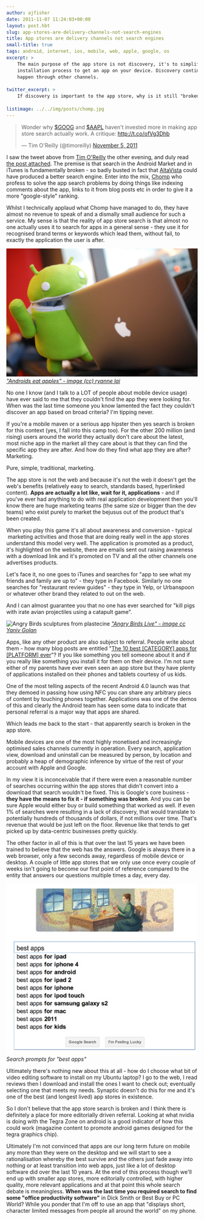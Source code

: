 ```yaml
---
author: ajfisher
date: 2011-11-07 11:24:03+00:00
layout: post.hbt
slug: app-stores-are-delivery-channels-not-search-engines
title: App stores are delivery channels not search engines
small-title: true
tags: android, internet, ios, mobile, web, apple, google, os
excerpt: >
    The main purpose of the app store is not discovery, it's to simplify the
    installation process to get an app on your device. Discovery continues to
    happen through other channels.

twitter_excerpt: >
    If discovery is important to the app store, why is it still "broken"?

listimage: ../../img/posts/chomp.jpg
---
```


<blockquote class="twitter-tweet" data-lang="en"><p lang="en" dir="ltr">Wonder why <a href="https://twitter.com/search?q=%24GOOG&amp;src=ctag">$GOOG</a> and <a href="https://twitter.com/search?q=%24AAPL&amp;src=ctag">$AAPL</a> haven&#39;t invested more in making app store search actually work. A critique: <a href="http://t.co/ofVg3Dhb">http://t.co/ofVg3Dhb</a></p>&mdash; Tim O&#39;Reilly (@timoreilly) <a href="https://twitter.com/timoreilly/status/132671142942081024">November 5, 2011</a></blockquote>
<script async src="//platform.twitter.com/widgets.js" charset="utf-8"></script>

I saw the tweet above from [Tim O'Reilly](http://twitter.com/#!/timoreilly/) the other evening, and duly read [the post attached](http://www.xconomy.com/national/2011/11/04/mobile-app-search-is-so-bad-altavista-could-have-done-it-chomp-is-biting-off-the-problem/?single_page=true). The premise is that search in the Android Market and in iTunes is fundamentally broken - so badly busted in fact that [AltaVista](http://www.altavista.com/) could have produced a better search engine. Enter into the mix, [Chomp](http://chomp.com/) who profess to solve the app search problems by doing things like indexing comments about the app, links to it from blog posts etc in order to give it a more "google-style" ranking.

Whilst I technically applaud what Chomp have managed to do, they have almost no revenue to speak of and a dismally small audience for such a service. My sense is that the reality of app store search is that almost no one actually uses it to search for apps in a general sense - they use it for recognised brand terms or keywords which lead them, without fail, to exactly the application the user is after.

![Google Android plushie doll attempting to eat a MacBook computer](../../img/posts/chomp.jpg)
*["Androids
eat apples" - image (cc) ryanne lai](http://www.flickr.com/photos/laihiu/4407979507)*

No one I know (and I talk to a LOT of people about mobile device usage) have ever said to me that they couldn't find the app they were looking for. When was the last time someone you know lamented the fact they couldn't discover an app based on broad criteria? I'm tipping never.

If you're a mobile maven or a serious app hipster then yes search is broken for this context (yes, I fall into this camp too). For the other 200 million (and rising) users around the world they actually don't care about the latest, most niche app in the market all they care about is that they can find the specific app they are after. And how do they find what app they are after? Marketing.

Pure, simple, traditional, marketing.

The app store is not the web and because it's not the web it doesn't get the web's benefits (relatively easy to search, standards based, hyperlinked content). <b>Apps are actually a lot like, wait for it, applications</b> - and if you've ever had anything to do with real application development then you'll know there are huge marketing teams (the same size or bigger than the dev teams) who exist purely to market the bejusus out of the product that's been created.

When you play this game it's all about awareness and conversion - typical  marketing activities and those that are doing really well in the app stores understand this model very well. The application is promoted as a product, it's highlighted on the website, there are emails sent out raising awareness with a download link and it's promoted on TV and all the other channels one advertises products.

Let's face it, no one goes to iTunes and searches for "app to see what my friends and family are up to" - they type in Facebook. Similarly no one searches for "restaurant review guides" - they type in Yelp, or Urbanspoon or whatever other brand they related to out on the web.

And I can almost guarantee you that no one has ever searched for "kill pigs with irate avian projectiles using a catapult game".

![Angry Birds sculptures from plastecine](../../img/posts/angry_birds.jpg)
*["Angry
Birds Live" - image cc Yaniv Golan](http://www.flickr.com/photos/yghelloworld/4966726746/)*

Apps, like any other product are also subject to referral. People write about them - how many blog posts are entitled "[The 10 best [CATEGORY] apps for [PLATFORM] ever](http://www.google.com.au/search?hl=en&safe=off&q=The+10+best+*+apps+for+*+ever&oq=The+10+best+*+apps+for+*+ever&aq=f&aqi=&aql=1&gs_sm=e&gs_upl=1186469l1195562l0l1196345l31l28l1l2l0l1l412l4534l2-11.4.1l16l0)"? If you like something you tell someone about it and if you really like something you install it for them on their device. I'm not sure either of my parents have ever even seen an app store but they have plenty of applications installed on their phones and tablets courtesy of us kids.

One of the most telling aspects of the recent Android 4.0 launch was that they demoed in passing how using NFC you can share any arbitrary piecs of content by touching phones together. Applications was one of the demos of this and clearly the Android team has seen some data to indicate that personal referral is a major way that apps are shared.

Which leads me back to the start - that apparently search is broken in the app store.

Mobile devices are one of the most highly monetised and increasingly optimised sales channels currently in operation. Every search, application view, download and uninstall can be measured by person, by location and probably a heap of demographic inference by virtue of the rest of your account with Apple and Google.

In my view it is inconceivable that if there were even a reasonable number of searches occurring within the app stores that didn't convert into a download that search wouldn't be fixed. This is Google's core business - <b>they have the means to fix it - if something was broken</b>. And you can be sure Apple would either buy or build something that worked as well. If even 1% of searches were resulting in a lack of discovery, that would translate to potentially hundreds of thousands of dollars, if not millions over time. That's revenue that would be just left on the floor. Revenue like that tends to get picked up by data-centric businesses pretty quickly.

The other factor in all of this is that over the last 15 years we have been trained to believe that the web has the answers. Google is always there in a web browser, only a few seconds away, regardless of mobile device or desktop. A couple of little app stores that we only use once every couple of weeks isn't going to become our first point of reference compared to the entity that answers our questions multiple times a day, every day.

![Search results prompts for 'best apps' on google](../../img/posts/google_apps.png)
*Search prompts for "best apps"*

Ultimately there's nothing new about this at all - how do I choose what bit of video editing software to install on my Ubuntu laptop? I go to the web, I read reviews then I download and install the ones I want to check out; eventually selecting one that meets my needs. Synaptic doesn't do this for me and it's one of the best (and longest lived) app stores in existence.

So I don't believe that the app store search is broken and I think there is definitely a place for more editorially driven referral. Looking at what nvidia is doing with the Tegra Zone on android is a good indicator of how this could work (magazine content to promote android games designed for the tegra graphics chip).

Ultimately I'm not convinced that apps are our long term future on mobile any more than they were on the desktop and we will start to see a rationalisation whereby the best survive and the others just fade away into nothing or at least transition into web apps, just like a lot of desktop software did over the last 10 years. At the end of this process though we'll end up with smaller app stores, more editorially controlled, with higher quality, more relevant applications and at that point this whole search debate is meaningless. <b>When was the last time you required search to find some "office productivity software"</b> in Dick Smith or Best Buy or PC World? While you ponder that I'm off to use an app that "displays short, character limited messages from people all around the world" on my phone.
